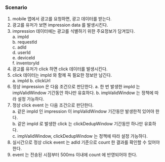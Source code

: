 ### Scenario
1. mobile 앱에서 광고를 요청하면, 광고 데이터를 받는다.
2. 광고를 유저가 보면 impression data 를 발생시킨다.
3. impression 데이터에는 광고를 식별하기 위한 주요정보가 담겨있다. <br>
a. impId <br>
b. requestId <br>
c. adId <br>
d. userId <br>
e. deviceId <br>
f. inventoryId <br>
4. 광고를 유저가 click 하면 click 데이터를 발생시킨다.
5. click 데이터는 impId 와 함께 꼭 필요한 정보만 남긴다. <br>
a. impId
b. clickUrl
6. 정상 impression 은 다음 조건으로 판단한다.
a. 한 번 발생한 impId 는 impValidWindow 기간동안 하나만 유효하다.
b. impValidWindow 는 정책에 따라 설정 가능하다.
7. 정상 click event 는 다음 조건으로 판단한다. <br>
a. 같은 impId 인 impression 이 impValidWindow 기간동안 발생한적 있어야 한다. <br>
b. 같은 impId 로 발생한 click 는 clickDedupWindow 기간동안 하나만 유효하다. <br>
c. impValidWindow, clickDedupWindow 는 정책에 따라 설정 가능하다. <br>
8. 실시간으로 정상 click event 는 adId 기준으로 count 한 결과를 확인할 수 있어야 한다.
9. event 는 전송된 시점부터 500ms 이내에 count 에 반영되어야 한다.
